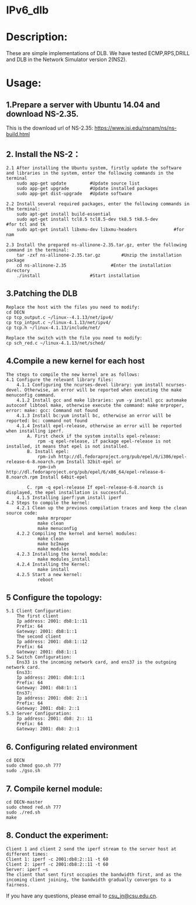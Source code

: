 # IPv6_dlb

# Description: 
  
These are simple implementations of DLB.
We have tested ECMP,RPS,DRILL and DLB in the Network Simulator version 2(NS2).


# Usage:

## 1.Prepare a server with Ubuntu 14.04 and download NS-2.35.
This is the download url of NS-2.35: https://www.isi.edu/nsnam/ns/ns-build.html

## 2. Install the NS-2： 
	2.1 After installing the Ubuntu system, firstly update the software and libraries in the system, enter the following commands in the terminal
		sudo app-get update 		#Update source list
		sudo app-get upgrade 		#Update installed packages
		sudo app-get dist-upgrade 	#Update software

	2.2 Install several required packages, enter the following commands in the terminal:
		sudo apt-get install build-essential
		sudo apt-get install tcl8.5 tcl8.5-dev tk8.5 tk8.5-dev 			#for tcl and tk
		sudo apt-get install libxmu-dev libxmu-headers 				#for nam

	2.3 Install the prepared ns-allinone-2.35.tar.gz, enter the following command in the terminal:
		tar -zxf ns-allinone-2.35.tar.gz 		#Unzip the installation package
		cd ns-allinone-2.35 				#Enter the installation directory
		./install 					#Start installation



## 3.Patching the DLB
	Replace the host with the files you need to modify:
	cd DECN
	cp tcp_output.c ~/linux--4.1.13/net/ipv4/
	cp tcp_intput.c ~/linux-4.1.13/net/ipv4/
	cp tcp.h ~/linux-4.1.13/include/net/

	Replace the switch with the file you need to modify:
	cp sch_red.c ~/linux-4.1.13/net/sched/
	
## 4.Compile a new kernel for each host
	The steps to compile the new kernel are as follows:
	4.1 Configure the relevant library files:
		4.1.1 Configuring the ncurses-devel library: yum install ncurses-devel. Otherwise, an error will be reported when executing the make menuconfig command.
		4.1.2 Install gcc and make libraries: yum -y install gcc automake autoconf libtool make, otherwise execute the command: make mrproper, error: make: gcc: Command not found
		4.1.3 Install bc:yum install bc, otherwise an error will be reported: bc: command not found
		4.1.4 Install epel-release, otherwise an error will be reported when installing iperf.
			A. First check if the system installs epel-release:
				rpm -q epel-release, if package epel-release is not installed, it means that epel is not installed.
			B. Install epel:
				rpm-ivh http://dl.fedoraproject.org/pub/epel/6/i386/epel-release-6-8.noarch.rpm Install 32bit-epel or
				rpm–ivh http://dl.fedoraproject.org/pub/epel/6/x86_64/epel-release-6-8.noarch.rpm Install 64bit-epel

			C. rpm -q epel-release If epel-release-6-8.noarch is displayed, the epel installation is successful.
		4.1.5 Installing iperf:yum install iperf
	4.2 Steps to compile the kernel:
		4.2.1 Clean up the previous compilation traces and keep the clean source code:
				make mrproper
				make clean
				make menuconfig
		4.2.2 Compiling the kernel and kernel modules:
				make clean
				make bzImage
				make modules
		4.2.3 Installing the kernel module:
				make modules_install
		4.2.4 Installing the Kernel:
				make install
		4.2.5 Start a new kernel:
				reboot

## 5 Configure the topology:
	5.1 Client Configuration:
		The first client
		Ip address: 2001: db8:1::11
		Prefix: 64
		Gateway: 2001: db8:1::1
		The second client
		Ip address: 2001: db8:1::12
		Prefix: 64
		Gateway: 2001: db8:1::1
	5.2 Switch Configuration:
		Ens33 is the incoming network card, and ens37 is the outgoing network card.
		Ens33:
		Ip address: 2001: db8:1::1
		Prefix: 64
		Gateway: 2001: db8:1::1
		Ens37:
		Ip address: 2001: db8: 2::1
		Prefix: 64
		Gateway: 2001: db8: 2::1
	5.3 Server Configuration:
		Ip address: 2001: db8: 2:: 11
		Prefix: 64
		Gateway: 2001: db8: 2::1

## 6. Configuring related environment
	cd DECN
	sudo chmod gso.sh 777
	sudo ./gso.sh
	
## 7. Compile kernel module:
	cd DECN-master
	sudo chmod red.sh 777
	sudo ./red.sh
	make
    
## 8. Conduct the experiment:
	Client 1 and client 2 send the iperf stream to the server host at different times:
	Client 1: iperf -c 2001:db8:2::11 -t 60
	Client 2: iperf -c 2001:db8:2::11 -t 60
	Server: iperf –s
	The client that sent first occupies the bandwidth first, and as the incoming client joining, the bandwidth gradually converges to a fairness.
		
		
If you have any questions, please email to csu_jn@csu.edu.cn. 
